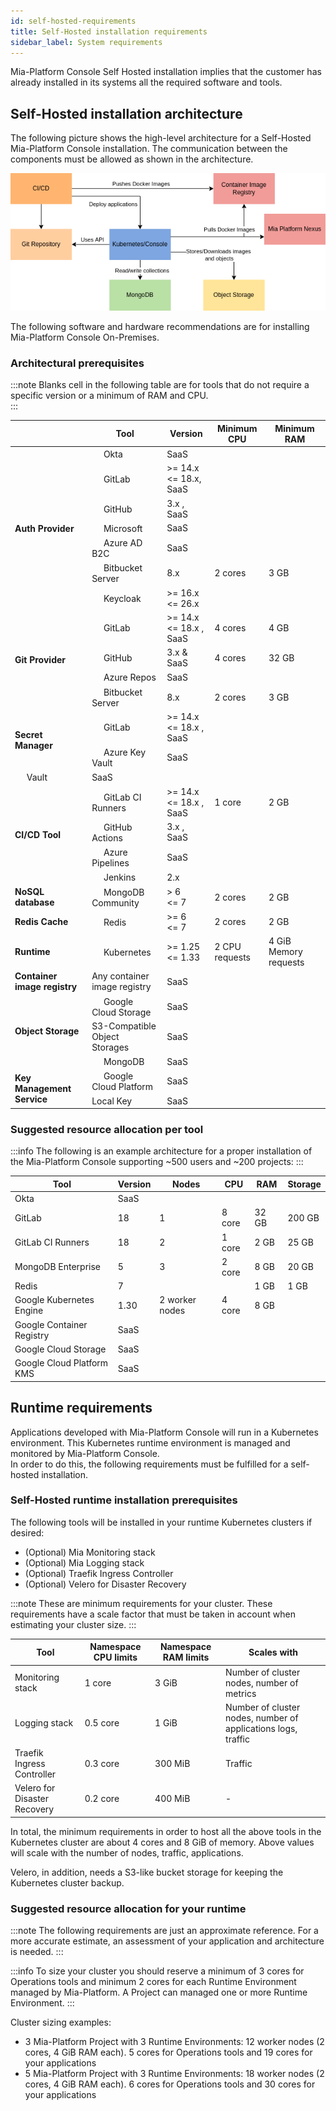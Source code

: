 ```yaml
---
id: self-hosted-requirements
title: Self-Hosted installation requirements
sidebar_label: System requirements
---
```


Mia-Platform Console Self Hosted installation implies that the customer has already installed in its systems all the required software and tools.

## Self-Hosted installation architecture

The following picture shows the high-level architecture for a Self-Hosted Mia-Platform Console installation. The communication between the components must be allowed as shown in the architecture.

![Self-Hosted installation architecture](img/self_hosted_architecture_with_mia_nexus.png)

The following software and hardware recommendations are for installing Mia-Platform Console On-Premises.

### Architectural prerequisites  

:::note
Blanks cell in the following table are for tools that do not require a specific version or a minimum of RAM and CPU.  
:::

<table>
   <thead>
      <tr>
         <th></th>
         <th><strong>Tool</strong></th>
         <th><strong>Version</strong></th>
         <th><strong>Minimum CPU</strong></th>
         <th><strong>Minimum RAM</strong></th>
      </tr>
   </thead>
   <tbody>
      <tr>
         <td rowspan="7"><strong>Auth Provider</strong></td>
         <td><img src="/img/okta.ico" width="15" height="15"/> Okta</td>
         <td>SaaS</td>
         <td></td>
         <td></td>
      </tr>
      <tr>
         <td><img src="/img/gitlab.png" width="15" height="15"/> GitLab</td>
         <td>&gt;= 14.x<br/>&lt;= 18.x, SaaS</td>
         <td></td>
         <td></td>
      </tr>
      <tr>
         <td><img src="/img/github.png" width="15" height="15"/> GitHub</td>
         <td>3.x , SaaS</td>
         <td></td>
         <td></td>
      </tr>
      <tr>
         <td><img src="/img/microsoft.ico" width="15" height="15"/> Microsoft</td>
         <td>SaaS</td>
         <td></td>
         <td></td>
      </tr>
      <tr>
         <td><img src="/img/microsoft.ico" width="15" height="15"/> Azure AD B2C</td>
         <td>SaaS</td>
         <td></td>
         <td></td>
      </tr>
      <tr>
         <td><img src="/img/bitbucket-server.ico" width="15" height="15"/> Bitbucket Server</td>
         <td>8.x</td>
         <td>2 cores</td>
         <td>3 GB</td>
      </tr>
      <tr>
         <td><img src="/img/keycloak.ico" width="15" height="15"/> Keycloak</td>
         <td>&gt;= 16.x<br/>&lt;= 26.x</td>
         <td></td>
         <td></td>
      </tr>
      <tr>
         <td rowspan="4"><strong>Git Provider</strong></td>
         <td><img src="/img/gitlab.png" width="15" height="15"/> GitLab</td>
         <td>&gt;= 14.x<br/>&lt;= 18.x , SaaS</td>
         <td>4 cores</td>
         <td>4 GB</td>
      </tr>
      <tr>
         <td><img src="/img/github.png" width="15" height="15"/> GitHub</td>
         <td>3.x & SaaS</td>
         <td>4 cores</td>
         <td>32 GB</td>
      </tr>
      <tr>
         <td><img src="/img/azure-repos.png" width="15" height="15"/> Azure Repos</td>
         <td>SaaS</td>
         <td></td>
         <td></td>
      </tr>
      <tr>
         <td><img src="/img/bitbucket-server.ico" width="15" height="15"/> Bitbucket Server</td>
         <td>8.x</td>
         <td>2 cores</td>
         <td>3 GB</td>
      </tr>
      <tr>
         <td rowspan="2"><strong>Secret Manager</strong></td>
         <td><img src="/img/gitlab.png" width="15" height="15"/> GitLab</td>
         <td>&gt;= 14.x<br/>&lt;= 18.x , SaaS</td>
         <td></td>
         <td></td>
      </tr>
      <tr>
         <td><img src="/img/microsoft.ico" width="15" height="15"/> Azure Key Vault</td>
         <td>SaaS</td>
         <td></td>
         <td></td>
      </tr>
      <tr>
         <td><img src="/img/vault.png" width="15" height="15"/> Vault</td>
         <td>SaaS</td>
         <td></td>
         <td></td>
      </tr>
      <tr>
         <td rowspan="4"><strong>CI/CD Tool</strong></td>
         <td><img src="/img/gitlab.png" width="15" height="15"/> GitLab CI Runners</td>
         <td>&gt;= 14.x<br/>&lt;= 18.x , SaaS</td>
         <td>1 core</td>
         <td>2 GB</td>
      </tr>
      <tr>
         <td><img src="/img/github.png" width="15" height="15"/> GitHub Actions</td>
         <td>3.x , SaaS</td>
         <td></td>
         <td></td>
      </tr>
      <tr>
         <td><img src="/img/azure-pipelines.png" width="15" height="15"/> Azure Pipelines</td>
         <td>SaaS</td>
         <td></td>
         <td></td>
      </tr>
      <tr>
         <td><img src="/img/jenkins.png" width="15" height="15"/> Jenkins</td>
         <td>2.x</td>
         <td></td>
         <td></td>
      </tr>
      <tr>
         <td><strong>NoSQL database</strong></td>
         <td><img src="/img/mongodb.ico" width="15" height="15"/> MongoDB Community</td>
         <td>&gt; 6<br/>&lt;= 7</td>
         <td>2 cores</td>
         <td>2 GB</td>
      </tr>
      <tr>
         <td><strong>Redis Cache</strong></td>
         <td><img src="/img/redis.png" width="15" height="15"/> Redis</td>
         <td>&gt;= 6<br/>&lt;= 7</td>
         <td>2 cores</td>
         <td>2 GB</td>
      </tr>
      <tr>
         <td><strong>Runtime</strong></td>
         <td><img src="/img/kubernetes.png" width="15" height="15"/> Kubernetes</td>
         <td>&gt;= 1.25<br/>&lt;= 1.33</td>
         <td>2 CPU requests</td>
         <td>4 GiB Memory requests</td>
      </tr>
      <tr>
         <td><strong>Container image registry</strong></td>
         <td>Any container image registry</td>
         <td>SaaS</td>
         <td></td>
         <td></td>
      </tr>
      <tr>
         <td rowspan="3"><strong>Object Storage</strong></td>
         <td><img src="/img/gcs.png" width="15" height="15"/> Google Cloud Storage</td>
         <td>SaaS</td>
         <td></td>
         <td></td>
      </tr>
      <tr>
        <td>S3-Compatible Object Storages</td>
        <td>SaaS</td>
        <td></td>
        <td></td>
      </tr>
      <tr>
        <td><img src="/img/mongodb.ico" width="15" height="15"/> MongoDB</td>
        <td>SaaS</td>
        <td></td>
        <td></td>
      </tr>
      <tr>
         <td rowspan="2"><strong>Key Management Service</strong></td>
         <td><img src="/img/gcp.ico" width="15" height="15"/> Google Cloud Platform</td>
         <td>SaaS</td>
         <td></td>
         <td></td>
      </tr>
      <tr>
         <td>Local Key</td>
         <td>SaaS</td>
         <td></td>
         <td></td>
      </tr>
   </tbody>
</table>


### Suggested resource allocation per tool

:::info
The following is an example architecture for a proper installation of the Mia-Platform Console supporting ~500 users and ~200 projects:
:::

| **Tool**                  | **Version** | **Nodes**      | **CPU** | **RAM** | **Storage** |
|---------------------------|-------------|----------------|---------|---------|-------------|
| Okta                      |   SaaS      |                |         |      |          |
| GitLab                    | 18          | 1              | 8 core  | 32 GB   | 200 GB      |
| GitLab CI Runners         | 18          | 2              | 1 core  | 2 GB    | 25 GB       |
| MongoDB Enterprise        | 5           | 3              | 2 core  | 8 GB    | 20 GB       |
| Redis                     | 7           |                |         | 1 GB    | 1 GB       |
| Google Kubernetes Engine  | 1.30        | 2 worker nodes | 4 core  | 8 GB    |          |
| Google Container Registry |   SaaS      |                |      |      |          |
| Google Cloud Storage      |   SaaS      |                |      |      |          |
| Google Cloud Platform KMS |   SaaS      |                |      |      |          |


## Runtime requirements 

Applications developed with Mia-Platform Console will run in a Kubernetes environment. This Kubernetes runtime environment is managed and monitored by Mia-Platform Console.  
In order to do this, the following requirements must be fulfilled for a self-hosted installation.

### Self-Hosted runtime installation prerequisites

The following tools will be installed in your runtime Kubernetes clusters if desired:  

* (Optional) Mia Monitoring stack
* (Optional) Mia Logging stack
* (Optional) Traefik Ingress Controller
* (Optional) Velero for Disaster Recovery

:::note
These are minimum requirements for your cluster. These requirements have a scale factor that must be taken in account when estimating your cluster size.
:::

| **Tool**                     | **Namespace CPU limits** | **Namespace RAM limits** | **Scales with**                                               |
|------------------------------|--------------------------|--------------------------|---------------------------------------------------------------|
| Monitoring stack             | 1 core                   | 3 GiB                    | Number of cluster nodes, number of metrics                    |
| Logging stack                | 0.5 core                 | 1 GiB                    | Number of cluster nodes, number of applications logs, traffic |
| Traefik Ingress Controller   | 0.3 core                 | 300 MiB                  | Traffic                                                       |
| Velero for Disaster Recovery | 0.2 core                 | 400 MiB                  | -                                                             |

In total, the minimum requirements in order to host all the above tools in the Kubernetes cluster are about 4 cores and 8 GiB of memory. Above values will scale with the number of nodes, traffic, applications.

Velero, in addition, needs a S3-like bucket storage for keeping the Kubernetes cluster backup.

### Suggested resource allocation for your runtime

:::note
The following requirements are just an approximate reference. For a more accurate estimate, an assessment of your application and architecture is needed.
:::

:::info
To size your cluster you should reserve a minimum of 3 cores for Operations tools and minimum 2 cores for each Runtime Environment managed by Mia-Platform. A Project can managed one or more Runtime Environment.
:::

Cluster sizing examples:

* 3 Mia-Platform Project with 3 Runtime Environments: 12 worker nodes (2 cores, 4 GiB RAM each). 5 cores for Operations tools and 19 cores for your applications
* 5 Mia-Platform Project with 3 Runtime Environments: 18 worker nodes (2 cores, 4 GiB RAM each). 6 cores for Operations tools and 30 cores for your applications
